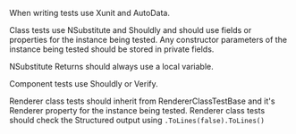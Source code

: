 When writing tests use Xunit and AutoData.

Class tests use NSubstitute and Shouldly and should use fields or properties for the instance being tested.
Any constructor parameters of the instance being tested should be stored in private fields.

NSubstitute Returns should always use a local variable.

Component tests use Shouldly or Verify.

Renderer class tests should inherit from RendererClassTestBase and it's Renderer property for the instance being tested.
Renderer class tests should check the Structured output using `.ToLines(false).ToLines()`
